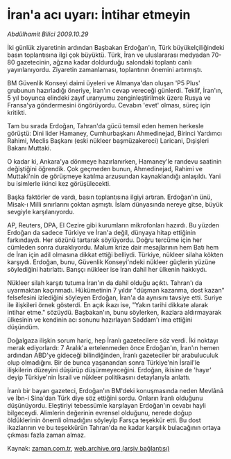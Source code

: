 # İran'a acı uyarı: İntihar etmeyin

*Abdülhamit Bilici 2009.10.29*

<tr><td class="metin" colspan="2" style="padding-top: 20px; padding-left: 5px; ">İki günlük ziyaretinin ardından Başbakan Erdoğan'ın, Türk büyükelçiliğindeki basın toplantısına ilgi çok büyüktü. Türk, İran ve uluslararası medyadan 70-80 gazetecinin, ağzına kadar doldurduğu salondaki toplantı canlı yayınlanıyordu. Ziyaretin zamanlaması, toplantının önemini artırmıştı.</td></tr><tr><td class="metin" colspan="2" style="padding-top: 20px; padding-left: 5px; "><p>BM Güvenlik Konseyi daimi üyeleri ve Almanya'dan oluşan 'P5 Plus' grubunun hazırladığı öneriye, İran'ın cevap vereceği günlerdi. Teklif, İran'ın, 5 yıl boyunca elindeki zayıf uranyumu zenginleştirilmek üzere Rusya ve Fransa'ya göndermesini öngörüyordu. Cevabın 'evet' olması, süreç için kritikti.
<p> Tam bu sırada Erdoğan, Tahran'da gücü temsil eden hemen herkesle görüştü: Dini lider Hamaney, Cumhurbaşkanı Ahmedinejad, Birinci Yardımcı Rahimi, Meclis Başkanı (eski nükleer başmüzakereci) Laricani, Dışişleri Bakanı Muttaki.
<p> O kadar ki, Ankara'ya dönmeye hazırlanırken, Hamaney'le randevu saatinin değiştiğini öğrendik. Çok geçmeden bunun, Ahmedinejad, Rahimi ve Muttaki'nin de görüşmeye katılma arzusundan kaynaklandığı anlaşıldı. Yani bu isimlerle ikinci kez görüşülecekti.
<p> Başka faktörler de vardı, basın toplantısına ilgiyi artıran. Erdoğan'ın ünü, Misak-ı Milli sınırlarını çoktan aşmıştı. İslam dünyasında nereye gitse, büyük sevgiyle karşılanıyordu.
<p> AP, Reuters, DPA, El Cezire gibi kurumların mikrofonları hazırdı. Bu yüzden Erdoğan da sadece Türkiye ve İran'a değil, dünyaya hitap ettiğinin farkındaydı. Her sözünü tartarak söylüyordu. Doğru tercüme için her cümleden sonra duraklıyordu. Malum krize dair mesajlarının hem Batı hem de İran için adil olmasına dikkat ettiği belliydi. Türkiye, nükleer silaha kökten karşıydı. Erdoğan, bunu, Güvenlik Konseyi'ndeki nükleer güçlerin yüzüne söylediğini hatırlattı. Barışçı nükleer ise İran dahil her ülkenin hakkıydı.
<p>Nükleer silah karşıtı tutuma İran'ın da dahil olduğu açıktı. Tahran'ı da uyarmaktan kaçınmadı. Hükümetinin 7 yıldır "düşman kazanma, dost kazan" felsefesini izlediğini söyleyen Erdoğan, İran'a da aynısını tavsiye etti. Suriye ile ilişkileri örnek gösterdi. En açık ikazı ise, "Yakın tarihi dikkate alarak intihar etme." sözüydü. Başbakan'ın, bunu söylerken, ikazlara aldırmayarak ülkesinin ve kendinin acı sonunu hazırlayan Saddam'ı ima ettiğini düşündüm.
<p>Doğalgaza ilişkin sorum hariç, hep İranlı gazetecilere söz verdi. İki noktayı merak ediyorlardı: 7 Aralık'a ertelenmeden önce Erdoğan'ın, İran'ın hemen ardından ABD'ye gideceği bilindiğinden, İranlı gazeteciler bir arabuluculuk olup olmadığını. Bir de bunca yaşanandan sonra Türkiye'nin İsrail'le ilişkilerin düzeyini düşürüp düşürmeyeceğini. Erdoğan, ikisine de 'hayır' deyip Türkiye'nin İsrail ve nükleer politikasını detaylarıyla anlattı. 
<p>İranlı bir bayan gazeteci, Erdoğan'ın BM'deki konuşmasında neden Mevlânâ ve İbn-i Sina'dan Türk diye söz ettiğini sordu. Onların İranlı olduğunu düşünüyordu. Eleştiriyi tebessümle karşılayan Erdoğan'ın cevabı hayli bilgeceydi. Alimlerin değerinin evrensel olduğunu, nerede doğup öldüklerinin önemli olmadığını söyleyip Farsça teşekkür etti. Bu dost ikazlarının ve bu teşekkürün Tahran'da ne kadar karşılık bulacağının ortaya çıkması fazla zaman almaz.<br/></p></p></p></p></p></p></p></p></td></tr>

Kaynak: [zaman.com.tr](http://zaman.com.tr/yazar.do?yazino=909038), [web.archive.org (arşiv bağlantısı)](http://web.archive.org/web/20100110111546/http://www.zaman.com.tr:80/yazar.do?yazino=909038)

